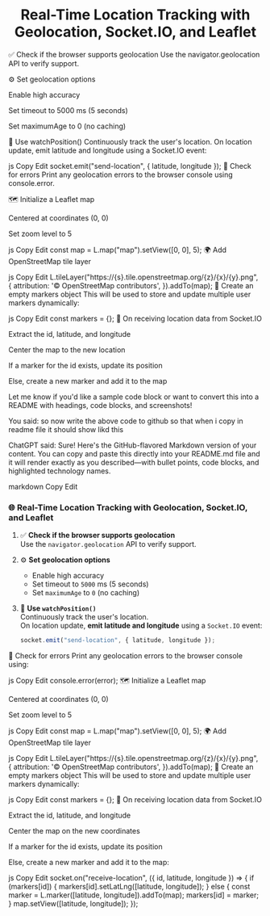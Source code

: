 <h1 align= "center">Real-Time Location Tracking with Geolocation, Socket.IO, and Leaflet</h1>

✅ Check if the browser supports geolocation
Use the navigator.geolocation API to verify support.

⚙️ Set geolocation options

Enable high accuracy

Set timeout to 5000 ms (5 seconds)

Set maximumAge to 0 (no caching)

📍 Use watchPosition()
Continuously track the user's location.
On location update, emit latitude and longitude using a Socket.IO event:

js
Copy
Edit
socket.emit("send-location", { latitude, longitude });
🐞 Check for errors
Print any geolocation errors to the browser console using console.error.

🗺️ Initialize a Leaflet map

Centered at coordinates (0, 0)

Set zoom level to 5

js
Copy
Edit
const map = L.map("map").setView([0, 0], 5);
🌍 Add OpenStreetMap tile layer

js
Copy
Edit
L.tileLayer("https://{s}.tile.openstreetmap.org/{z}/{x}/{y}.png", {
  attribution: '&copy; OpenStreetMap contributors',
}).addTo(map);
📌 Create an empty markers object
This will be used to store and update multiple user markers dynamically:

js
Copy
Edit
const markers = {};
🔄 On receiving location data from Socket.IO

Extract the id, latitude, and longitude

Center the map to the new location

If a marker for the id exists, update its position

Else, create a new marker and add it to the map

Let me know if you'd like a sample code block or want to convert this into a README with headings, code blocks, and screenshots!







You said:
so now write the above code to github so that when i copy in readme file it should show likd this


ChatGPT said:
Sure! Here's the GitHub-flavored Markdown version of your content. You can copy and paste this directly into your README.md file and it will render exactly as you described—with bullet points, code blocks, and highlighted technology names.

markdown
Copy
Edit
### 🌐 Real-Time Location Tracking with Geolocation, Socket.IO, and Leaflet

1. ✅ **Check if the browser supports geolocation**  
   Use the `navigator.geolocation` API to verify support.

2. ⚙️ **Set geolocation options**  
   - Enable high accuracy  
   - Set timeout to `5000` ms (5 seconds)  
   - Set `maximumAge` to `0` (no caching)

3. 📍 **Use `watchPosition()`**  
   Continuously track the user's location.  
   On location update, **emit latitude and longitude** using a `Socket.IO` event:
   ```js
   socket.emit("send-location", { latitude, longitude });
🐞 Check for errors
Print any geolocation errors to the browser console using:

js
Copy
Edit
console.error(error);
🗺️ Initialize a Leaflet map

Centered at coordinates (0, 0)

Set zoom level to 5

js
Copy
Edit
const map = L.map("map").setView([0, 0], 5);
🌍 Add OpenStreetMap tile layer

js
Copy
Edit
L.tileLayer("https://{s}.tile.openstreetmap.org/{z}/{x}/{y}.png", {
  attribution: '&copy; OpenStreetMap contributors',
}).addTo(map);
📌 Create an empty markers object
This will be used to store and update multiple user markers dynamically:

js
Copy
Edit
const markers = {};
🔄 On receiving location data from Socket.IO

Extract the id, latitude, and longitude

Center the map on the new coordinates

If a marker for the id exists, update its position

Else, create a new marker and add it to the map:

js
Copy
Edit
socket.on("receive-location", ({ id, latitude, longitude }) => {
  if (markers[id]) {
    markers[id].setLatLng([latitude, longitude]);
  } else {
    const marker = L.marker([latitude, longitude]).addTo(map);
    markers[id] = marker;
  }
  map.setView([latitude, longitude]);
});
